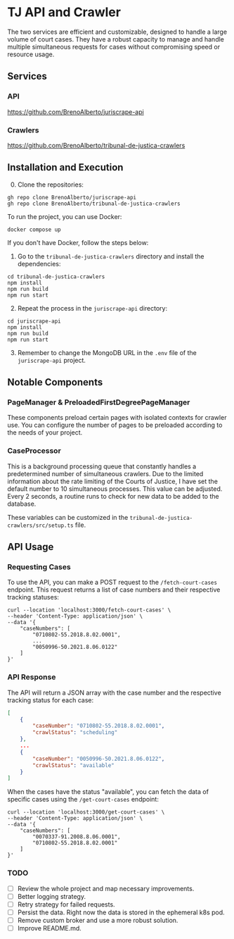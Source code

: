 # TJ API and Crawler

The two services are efficient and customizable, designed to handle a large volume of court cases. They have a robust capacity to manage and handle multiple simultaneous requests for cases without compromising speed or resource usage.

## Services

### API
https://github.com/BrenoAlberto/juriscrape-api

### Crawlers
https://github.com/BrenoAlberto/tribunal-de-justica-crawlers

## Installation and Execution

0. Clone the repositories:

```shell
gh repo clone BrenoAlberto/juriscrape-api
gh repo clone BrenoAlberto/tribunal-de-justica-crawlers
```

To run the project, you can use Docker:

```shell
docker compose up
```

If you don't have Docker, follow the steps below:

1. Go to the `tribunal-de-justica-crawlers` directory and install the dependencies:

```shell
cd tribunal-de-justica-crawlers
npm install
npm run build
npm run start
```

2. Repeat the process in the `juriscrape-api` directory:

```shell
cd juriscrape-api
npm install
npm run build
npm run start
```

3. Remember to change the MongoDB URL in the `.env` file of the `juriscrape-api` project.

## Notable Components

### PageManager & PreloadedFirstDegreePageManager

These components preload certain pages with isolated contexts for crawler use. You can configure the number of pages to be preloaded according to the needs of your project.

### CaseProcessor

This is a background processing queue that constantly handles a predetermined number of simultaneous crawlers. Due to the limited information about the rate limiting of the Courts of Justice, I have set the default number to 10 simultaneous processes. This value can be adjusted. Every 2 seconds, a routine runs to check for new data to be added to the database.

These variables can be customized in the `tribunal-de-justica-crawlers/src/setup.ts` file.

## API Usage

### Requesting Cases

To use the API, you can make a POST request to the `/fetch-court-cases` endpoint. This request returns a list of case numbers and their respective tracking statuses:

```shell
curl --location 'localhost:3000/fetch-court-cases' \
--header 'Content-Type: application/json' \
--data '{
    "caseNumbers": [
        "0710802-55.2018.8.02.0001",
        ...
        "0050996-50.2021.8.06.0122"
    ]
}'
```

### API Response

The API will return a JSON array with the case number and the respective tracking status for each case:

```json
[
    {
        "caseNumber": "0710802-55.2018.8.02.0001",
        "crawlStatus": "scheduling"
    },
    ...
    {
        "caseNumber": "0050996-50.2021.8.06.0122",
        "crawlStatus": "available"
    }
]
```

When the cases have the status "available", you can fetch the data of specific cases using the `/get-court-cases` endpoint:

```shell
curl --location 'localhost:3000/get-court-cases' \
--header 'Content-Type: application/json' \
--data '{
    "caseNumbers": [
        "0070337-91.2008.8.06.0001",
        "0710802-55.2018.8.02.0001"
    ]
}'
```

### TODO

- [ ] Review the whole project and map necessary improvements.
- [ ] Better logging strategy.
- [ ] Retry strategy for failed requests.
- [ ] Persist the data. Right now the data is stored in the ephemeral k8s pod.
- [ ] Remove custom broker and use a more robust solution.
- [ ] Improve README.md.